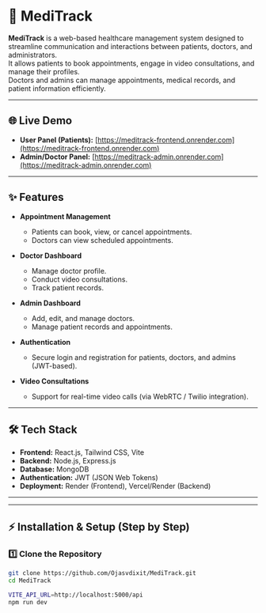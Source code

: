 # 🏥 MediTrack

**MediTrack** is a web-based healthcare management system designed to streamline communication and interactions between patients, doctors, and administrators.  
It allows patients to book appointments, engage in video consultations, and manage their profiles.  
Doctors and admins can manage appointments, medical records, and patient information efficiently.

---

## 🌐 Live Demo
- **User Panel (Patients):** [https://meditrack-frontend.onrender.com](https://meditrack-frontend.onrender.com)  
- **Admin/Doctor Panel:** [https://meditrack-admin.onrender.com](https://meditrack-admin.onrender.com)  

---

## ✨ Features
- **Appointment Management**  
  - Patients can book, view, or cancel appointments.  
  - Doctors can view scheduled appointments.  

- **Doctor Dashboard**  
  - Manage doctor profile.  
  - Conduct video consultations.  
  - Track patient records.  

- **Admin Dashboard**  
  - Add, edit, and manage doctors.  
  - Manage patient records and appointments.  

- **Authentication**  
  - Secure login and registration for patients, doctors, and admins (JWT-based).  

- **Video Consultations**  
  - Support for real-time video calls (via WebRTC / Twilio integration).  

---

## 🛠️ Tech Stack
- **Frontend:** React.js, Tailwind CSS, Vite  
- **Backend:** Node.js, Express.js  
- **Database:** MongoDB  
- **Authentication:** JWT (JSON Web Tokens)  
- **Deployment:** Render (Frontend), Vercel/Render (Backend)  

---

---

## ⚡ Installation & Setup (Step by Step)

### 1️⃣ Clone the Repository
```bash
git clone https://github.com/Ojasvdixit/MediTrack.git
cd MediTrack

VITE_API_URL=http://localhost:5000/api
npm run dev



